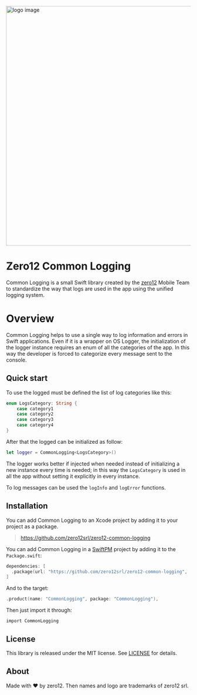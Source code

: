 <img alt="logo image" src="https://s3.eu-west-1.amazonaws.com/it.zero12.common-libraries/zero12-common-logging.jpg" width="653"/>

# Zero12 Common Logging

Common Logging is a small Swift library created by the [zero12](https://www.zero12.it/) Mobile Team to
standardize the way that logs are used in the app using the unified logging system.

# Overview

Common Logging helps to use a single way to log information and errors in Swift applications. Even if
it is a wrapper on OS Logger, the initialization of the logger instance requires an enum of all the
 categories of the app. In this way the developer is forced to categorize every message sent to the console.

## Quick start

To use the logged must be defined the list of log categories like this:
``` swift
enum LogsCategory: String {
    case category1
    case category2
    case category3
    case category4
}
```

After that the logged can be initialized as follow:
``` swift
let logger = CommonLogging<LogsCategory>()
```

The logger works better if injected when needed instead of initializing a new instance every
time is needed; in this way the `LogsCategory` is used in all the app without setting it
explicitly in every instance.

To log messages can be used the `logInfo` and `logError` functions.

## Installation

You can add Common Logging to an Xcode project by adding it to your project as a package.

> https://github.com/zero12srl/zero12-common-logging

You can add Common Logging in a [SwiftPM](https://swift.org/package-manager/) project by adding
it to the `Package.swift`:

``` swift
dependencies: [
  .package(url: "https://github.com/zero12srl/zero12-common-logging", .upToNextMajor(from: "1.0.0"))
]
```

And to the target:
``` swift
.product(name: "CommonLogging", package: "CommonLogging"),
```

Then just import it through:
```
import CommonLogging
```

## License

This library is released under the MIT license. See [LICENSE](LICENSE) for details.

## About

Made with ❤️ by zero12. 
Then names and logo are trademarks of zero12 srl.
